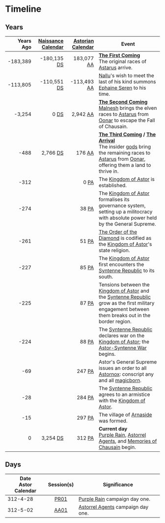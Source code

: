 # Timeline

## Years

| Years Ago | [Naissance Calendar](calendars/naissance-calendar.md) | [Astorian Calendar](calendars/astorian-calendar.md) | Event |
| ---:| ---:| ---:| --- |
| -183,389 | -180,135 [DS](calendars/naissance-calendar.md) | 183,077 [AA](calendars/astorian-calendar.md) | **[The First Coming](events/the-first-coming.md)**<br>The original races of [Astarus](../celestial-objects/astarus.md) arrive.
| -113,805 | -110,551 [DS](calendars/naissance-calendar.md) | -113,493 [AA](calendars/astorian-calendar.md) | [Nallu](../characters/nallu.md)'s wish to meet the last of his kind summons [Ephaine Seren](../characters/ephaine-seren.md) to his time. |
| -3,254 | 0 [DS](calendars/naissance-calendar.md) | 2,942 [AA](calendars/astorian-calendar.md) | **[The Second Coming](events/the-second-coming.md)**<br>[Malnesh](../gods/deities/malnesh.md) brings the elven races to [Astarus](../celestial-objects/astarus.md) from [Oonar](../celestial-objects/oonar.md) to escape the Fall of Chausain. |
| -488 | 2,766 [DS](calendars/naissance-calendar.md) | 176 [AA](calendars/astorian-calendar.md) | **[The Third Coming](events/the-third-coming.md) / [The Arrival](events/the-third-coming.md)**<br>The insider [gods](../gods/gods.md) bring the remaining races to [Astarus](../celestial-objects/astarus.md) from [Oonar](../celestial-objects/oonar.md), offering them a land to thrive in. |
| -312 | | 0 [PA](calendars/astorian-calendar.md) | The [Kingdom of Astor](../civilisations/kingdom-of-astor/kingdom-of-astor.md) is established. | |
| -274 | | 38 [PA](calendars/astorian-calendar.md) | The [Kingdom of Astor](../civilisations/kingdom-of-astor/kingdom-of-astor.md) formalises its governance system, setting up a militocracy with absolute power held by the General Supreme. |
| -261 | | 51 [PA](calendars/astorian-calendar.md) | [The Order of the Diamond](../organisations/the-order-of-the-diamond.md) is codified as the [Kingdom of Astor](../civilisations/kingdom-of-astor/kingdom-of-astor.md)'s state religion. |
| -227 | | 85 [PA](calendars/astorian-calendar.md) | The [Kingdom of Astor](../civilisations/kingdom-of-astor/kingdom-of-astor.md) first encounters the [Syntenne Republic](../civilisations/syntenne-republic/syntenne-republic.md) to its south. |
| -225 | | 87 [PA](calendars/astorian-calendar.md) | Tensions between the [Kingdom of Astor](../civilisations/kingdom-of-astor/kingdom-of-astor.md) and the [Syntenne Republic](../civilisations/syntenne-republic/syntenne-republic.md) grow as the first military engagement between them breaks out in the border region. |
| -224 | | 88 [PA](calendars/astorian-calendar.md) | The [Syntenne Republic](../civilisations/syntenne-republic/syntenne-republic.md) declares war on the [Kingdom of Astor](../civilisations/kingdom-of-astor/kingdom-of-astor.md); the [Astor-Syntenne War](events/astor-syntenne-war.md) begins. |
| -69 | | 247 [PA](calendars/astorian-calendar.md) | Astor's General Supreme issues an order to all [Astornox](../organisations/government/astornox/astornox.md): conscript any and all [magicborn](../civilisations/kingdom-of-astor/magicborn.md). |
| -28 | | 284 [PA](calendars/astorian-calendar.md) | The [Syntenne Republic](../civilisations/syntenne-republic/syntenne-republic.md) agrees to an armistice with the [Kingdom of Astor](../civilisations/kingdom-of-astor/kingdom-of-astor.md). |
| -15 | | 297 [PA](calendars/astorian-calendar.md) | The village of [Arnaside](../places/villages/arnaside.md) was formed. |
| 0 | 3,254 [DS](calendars/naissance-calendar.md) | 312 [PA](calendars/astorian-calendar.md) | **Current day**<br>[Purple Rain](../campaigns/C1-purple-rain.md), [Astorrel Agents](../campaigns/C2-astorrel-agents.md), and [Memories of Chausain](../campaigns/C3-memories-of-chausain.md) begin. |

## Days

| Date<br>Astor Calendar | Session(s) | Significance |
| --- |:---:| --- |
| 312-4-28 | [PR01](../sessions/PR01.md) | [Purple Rain](../campaigns/C1-purple-rain.md) campaign day one. |
| 312-5-02 | [AA01](../sessions/AA01.md) | [Astorrel Agents](../campaigns/C2-astorrel-agents.md) campaign day one. |
